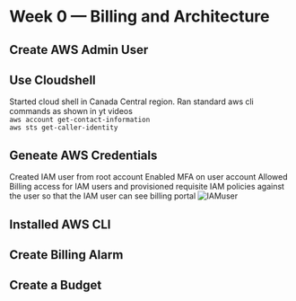 # Week 0 — Billing and Architecture


## Create AWS Admin User

## Use Cloudshell
Started cloud shell in Canada Central region.
Ran standard aws cli commands as shown in yt videos
</br>
```aws account get-contact-information ```
</br>
```aws sts get-caller-identity```

## Geneate AWS Credentials
Created IAM user from root account
Enabled MFA on user account
Allowed Billing access for IAM users and provisioned requisite IAM policies against the user so that the IAM user can see billing portal
![IAMuser](asset_w0/IAMUser.jpg)


## Installed AWS CLI

## Create Billing Alarm

## Create a Budget
